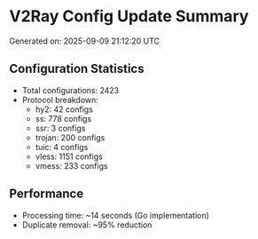 # V2Ray Config Update Summary
Generated on: 2025-09-09 21:12:20 UTC

## Configuration Statistics
- Total configurations: 2423
- Protocol breakdown:
  - hy2: 42 configs
  - ss: 778 configs
  - ssr: 3 configs
  - trojan: 200 configs
  - tuic: 4 configs
  - vless: 1151 configs
  - vmess: 233 configs

## Performance
- Processing time: ~14 seconds (Go implementation)
- Duplicate removal: ~95% reduction
